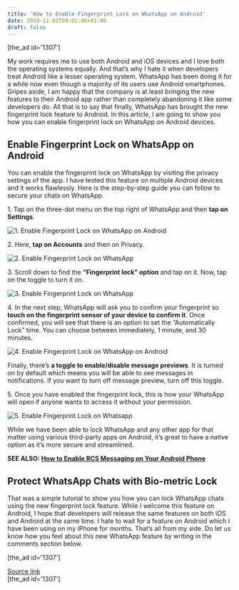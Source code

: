```yaml
---
title: 'How to Enable Fingerprint Lock on WhatsApp on Android'
date: 2019-11-01T09:02:00+01:00
draft: false
---
```


\[the\_ad id='1307'\]  
  

  

My work requires me to use both Android and iOS devices and I love both the operating systems equally. And that’s why I hate it when developers treat Android like a lesser operating system. WhatsApp has been doing it for a while now even though a majority of its users use Android smartphones. Gripes aside, I am happy that the company is at least bringing the new features to their Android app rather than completely abandoning it like some developers do. All that is to say that finally, WhatsApp has brought the new fingerprint lock feature to Android. In this article, I am going to show you how you can enable fingerprint lock on WhatsApp on Android devices.  

Enable Fingerprint Lock on WhatsApp on Android
----------------------------------------------

  

You can enable the fingerprint lock on WhatsApp by visiting the privacy settings of the app. I have tested this feature on multiple Android devices and it works flawlessly. Here is the step-by-step guide you can follow to secure your chats on WhatsApp.  

1\. Tap on the three-dot menu on the top right of WhatsApp and then **tap on Settings**.  

![1. Enable Fingerprint Lock on WhatsApp on Android](https://beebom.com/wp-content/uploads/2019/11/1.-Enable-Fingerprint-Lock-on-WhatsApp-on-Android.jpg)

2\. Here, **tap on Accounts** and then on Privacy.  

![2. Enable Fingerprint Lock on WhatsApp](https://beebom.com/wp-content/uploads/2019/11/2.-Enable-Fingerprint-Lock-on-WhatsApp.jpg)

3\. Scroll down to find the **“Fingerprint lock” option** and tap on it. Now, tap on the toggle to turn it on.  

![3. Enable Fingerprint Lock on WhatsApp](https://beebom.com/wp-content/uploads/2019/11/3.-Enable-Fingerprint-Lock-on-WhatsApp.jpg)

4\. In the next step, WhatsApp will ask you to confirm your fingerprint so **touch on the fingerprint sensor of your device to confirm it**. Once confirmed, you will see that there is an option to set the “Automatically Lock” time. You can choose between immediately, 1 minute, and 30 minutes.

  
  

  

![4. Enable Fingerprint Lock on WhatsApp on Android](https://beebom.com/wp-content/uploads/2019/11/4.-Enable-Fingerprint-Lock-on-WhatsApp-on-Android.jpg)

Finally, there’s **a toggle to enable/disable message previews**. It is turned on by default which means you will be able to see messages in notifications. If you want to turn off message preview, turn off this toggle.  

5\. Once you have enabled the fingerprint lock, this is how your WhatsApp will open if anyone wants to access it without your permission.  

![5. Enable Fingerprint Lock on Whatsapp](https://beebom.com/wp-content/uploads/2019/11/5.-Enable-Fingerprint-Lock-on-Whatsapp.png)

While we have been able to lock WhatsApp and any other app for that matter using various third-party apps on Android, it’s great to have a native option as it’s more secure and streamlined.  

**SEE ALSO: [How to Enable RCS Messaging on Your Android Phone](https://beebom.com/enable-rcs-messaging-android-phone/)**  

Protect WhatsApp Chats with Bio-metric Lock
-------------------------------------------

  

That was a simple tutorial to show you how you can lock WhatsApp chats using the new fingerprint lock feature. While I welcome this feature on Android, I hope that developers will release the same features on both iOS and Android at the same time. I hate to wait for a feature on Android which I have been using on my iPhone for months. That’s all from my side. Do let us know how you feel about this new WhatsApp feature by writing in the comments section below.  

  
\[the\_ad id='1307'\]  
  
[Source link](https://beebom.com/how-enable-fingerprint-lock-whatsapp-android/)  
\[the\_ad id='1307'\]